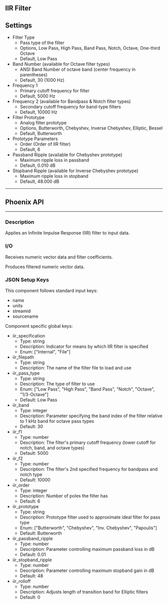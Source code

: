 ## IIR Filter
## Settings
- Filter Type
    - Pass type of the filter
    - Options, Low Pass, High Pass, Band Pass, Notch, Octave, One-third Octave
    - Default, Low Pass
- Band Number (available for Octave filter types)
    - ANSI Band Number of octave band (center frequency in parentheses)
    - Default, 30 (1000 Hz)
- Frequency 1
    - Primary cutoff frequency for filter
    - Default, 5000 Hz
- Frequency 2 (available for Bandpass & Notch filter types)
    - Secondary cutoff frequency for band-type filters
    - Default, 10000 Hz
- Filter Prototype
    - Analog filter prototype
    - Options, Butterworth, Chebyshev, Inverse Chebyshev, Elliptic, Bessel
    - Default, Butterworth
- Prototype Parameters
    - Order (Order of IIR filter)
    - Default, 6
- Passband Ripple (available for Chebyshev prototype)
    - Maximum ripple loss in passband
    - Default, 0.010 dB
- Stopband Ripple (available for Inverse Chebyshev prototype)
    - Maximum ripple loss in stopband
    - Default, 48.000 dB
___
## Phoenix API
___
### Description

Applies an Infinite Impulse Response (IIR) filter to input data.

### I/O

Receives numeric vector data and filter coefficients.

Produces filtered numeric vector data.

### JSON Setup Keys

This component follows standard input keys:
- name
- units
- streamid
- sourcename

Component specific global keys:
- iir_specification
  - Type: string
  - Description: Indicator for means by which IIR filter is specified
  - Enum: ["Internal", "File"]
- iir_filepath
  - Type: string
  - Description: The name of the filter file to load and use
- iir_pass_type
  - Type: string
  - Description: The type of filter to use
  - Enum: ["Low Pass", "High Pass", "Band Pass", "Notch", "Octave", "1/3-Octave"]
  - Default: Low Pass
- iir_band
  - Type: integer
  - Description: Parameter specifying the band index of the filter relative to 1 kHz band for octave pass types
  - Default: 30
- iir_f1
  - Type: number
  - Description: The filter's primary cutoff frequency (lower cutoff for notch, band, and octave types)
  - Default: 5000
- iir_f2
  - Type: number
  - Description: The filter's 2nd specified frequency for bandpass and notch type
  - Default: 10000
- iir_order
  - Type: integer
  - Description: Number of poles the filter has
  - Default: 6
- iir_prototype
  - Type: string
  - Description: Prototype filter used to approximate ideal filter for pass type
  - Enum: ["Butterworth", "Chebyshev", "Inv. Chebyshev", "Papoulis"]
  - Default: Butterworth
- iir_passband_ripple
  - Type: number
  - Description: Parameter controlling maximum passband loss in dB
  - Default: 0.01
- iir_stopband_ripple
  - Type: number
  - Description: Parameter controlling maximum stopband gain in dB
  - Default: 48
- iir_rolloff
  - Type: number
  - Description: Adjusts length of transition band for Elliptic filters
  - Default: 0
